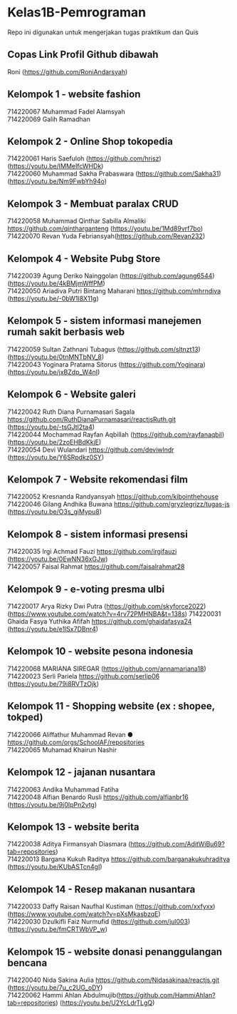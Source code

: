 # Kelas1B-Pemrograman
Repo ini digunakan untuk mengerjakan tugas praktikum dan Quis

## Copas Link Profil Github dibawah 
Roni (https://github.com/RoniAndarsyah)

## Kelompok 1 - website fashion
714220067 Muhammad Fadel Alamsyah <br>
714220069 Galih Ramadhan

## Kelompok 2 - Online Shop tokopedia
714220061 Haris Saefuloh (https://github.com/hrisz) (https://youtu.be/IMMeIfcWHDk)<br>
714220060 Muhammad Sakha Prabaswara (https://github.com/Sakha31) (https://youtu.be/Nm9FwbYh94o)

## Kelompok 3 - Membuat paralax CRUD
714220058 Muhammad Qinthar Sabilla Almaliki <br> https://github.com/qintharganteng (https://youtu.be/1Md89vrf7bo)
714220070 Revan Yuda Febriansyah(https://github.com/Revan232)

## Kelompok 4 - Website Pubg Store
714220039 Agung Deriko Nainggolan (https://github.com/agung6544) (https://youtu.be/4kBMjmWffPM) <br>
714220050 Ariadiva Putri Bintang Maharani https://github.com/mhrndiva (https://youtu.be/-0bW1I8X11g)

## Kelompok 5 - sistem informasi manejemen rumah sakit berbasis web
714220059 Sultan Zathnani Tubagus (https://github.com/sltnzt13) 
(https://youtu.be/0tnMNTbNV_8)<br>
714220043 Yoginara Pratama Sitorus (https://github.com/Yoginara) (https://youtu.be/jxBZdp_W4nI)

## Kelompok 6 - Website galeri
714220042 Ruth Diana Purnamasari Sagala https://github.com/RuthDianaPurnamasari/reactjsRuth.git (https://youtu.be/-tsGJtI2ta4) <br>
714220044 Mochammad Rayfan Aqbillah (https://github.com/rayfanaqbil) (https://youtu.be/2zoEHBdKkjE)<br>
714220054 Devi Wulandari https://github.com/deviwlndr (https://youtu.be/Y6SRpdkz0SY)

## Kelompok 7 - Website rekomendasi film
714220052 Kresnanda Randyansyah https://github.com/kibointhehouse <br>
714220046 Gilang Andhika Buwana https://github.com/gryzlegrizz/tugas-js (https://youtu.be/O3s_giMypu8)

## Kelompok 8 - sistem informasi presensi
714220035 Irgi Achmad Fauzi https://github.com/irgifauzi (https://youtu.be/0EwNN36xGJw)<br> 
714220057 Faisal Rahmat https://github.com/faisalrahmat28 <br>

## Kelompok 9 - e-voting presma ulbi
714220017 Arya Rizky Dwi Putra  (https://github.com/skyforce2022) (https://www.youtube.com/watch?v=4rv72PMHNBA&t=138s)
714220031 Ghaida Fasya Yuthika Afifah https://github.com/ghaidafasya24 (https://youtu.be/e1lSx7DBnr4)

## Kelompok 10 - website pesona indonesia
714220068 MARIANA SIREGAR (https://github.com/annamariana18) <br>
714220023 Serli Pariela https://github.com/serlip06 (https://youtu.be/79i8RVTzOjk)

## Kelompok 11 - Shopping website (ex : shopee, tokped)
714220066 Aliffathur Muhammad Revan ● https://github.com/orgs/SchoolAF/repositories    
714220065 Muhamad Khairun Nashir

## Kelompok 12 -  jajanan nusantara
714220063 Andika Muhammad Fatiha <br>
714220048 Alfian Benardo Rusli https://github.com/alfianbr16 (https://youtu.be/9j0IpPn2vtg)

## Kelompok 13 - website berita
714220038 Aditya Firmansyah Diasmara (https://github.com/AditWiBu69?tab=repositories) <br>
714220013 Bargana Kukuh Raditya https://github.com/barganakukuhraditya (https://youtu.be/KUbASTcn4gI)

## Kelompok 14 - Resep makanan nusantara
714220033 Daffy Raisan Naufhal Kustiman (https://github.com/xxfyxx) (https://www.youtube.com/watch?v=pXsMkasbzqE) <br>
714220030 Dzulkifli Faiz Nurmufid (https://github.com/jul003) (https://youtu.be/fmCRTWbVP_w)

## Kelompok 15 - website donasi penanggulangan bencana
714220040 Nida Sakina Aulia https://github.com/Nidasakinaa/reactjs.git (https://youtu.be/7u_c2UG_oDY) <br>
714220062 Hammi Ahlan Abdulmujib(https://github.com/HammiAhlan?tab=repositories) (https://youtu.be/U2YcLdrTLgQ)

